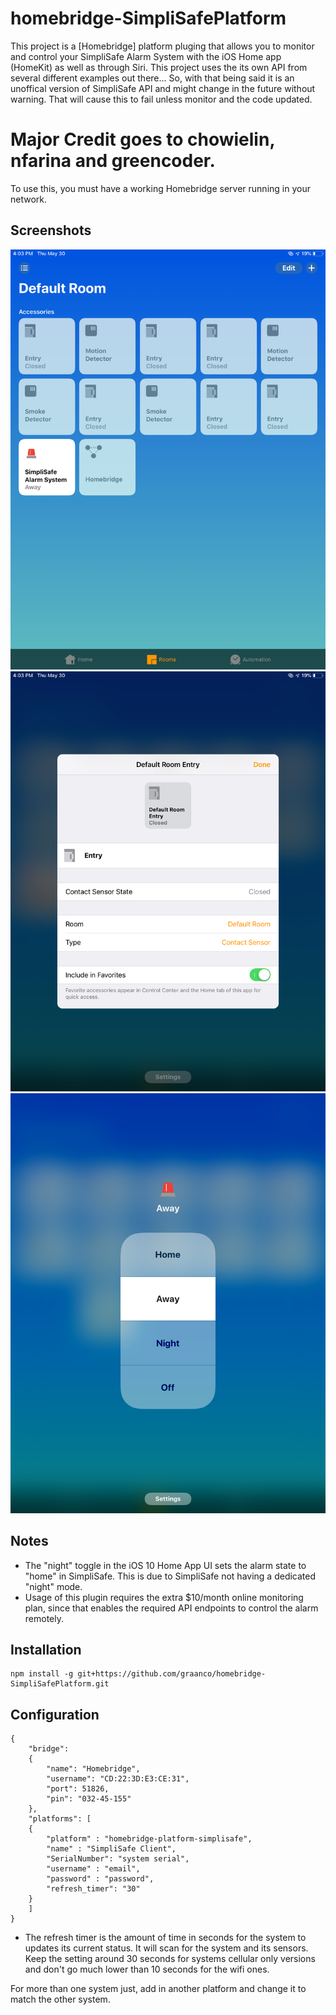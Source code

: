 # homebridge-SimpliSafePlatform

This project is a [Homebridge] platform pluging that allows you to monitor and control your SimpliSafe Alarm System with the iOS  Home app (HomeKit) as well as through Siri. This project uses the its own API from several different examples out there... So, with that being said it is an unoffical version of SimpliSafe API and might change in the future without warning. That will cause this to fail unless monitor and the code updated. 

# Major Credit goes to chowielin, nfarina and greencoder. 

To use this, you must have a working Homebridge server running in your network. 

## Screenshots
![View from the home app](/screenshots/0C99F13D-FD5D-406A-AE59-4EBD4BDE7FA8.png?raw=true "View from the Home app.")
![Controlling alarm system](/screenshots/452C5BBE-2D92-4F19-A72F-232E3BA4AB5E.png?raw=true "Controlling the alarm system.")
![System Sensors](/screenshots/E185B5D0-747D-4E25-B57A-7792E6E0295B.png?raw=true "Example of system sensors.")
## Notes
- The "night" toggle in the iOS 10 Home App UI sets the alarm state to "home" in SimpliSafe. This is due to SimpliSafe not having a dedicated "night" mode.
- Usage of this plugin requires the extra $10/month online monitoring plan, since that enables the required API endpoints to control the alarm remotely.

## Installation
    npm install -g git+https://github.com/graanco/homebridge-SimpliSafePlatform.git


## Configuration
	{
		"bridge":
		{
			"name": "Homebridge",
			"username": "CD:22:3D:E3:CE:31",
			"port": 51826,
			"pin": "032-45-155"
		},
		"platforms": [
		{
			"platform" : "homebridge-platform-simplisafe",
			"name" : "SimpliSafe Client",
			"SerialNumber": "system serial",
			"username" : "email",
			"password" : "password",
			"refresh_timer": "30" 
		}
		]
	}


- The refresh timer is the amount of time in seconds for the system to updates its current status. It will scan for the system and its sensors. Keep the setting around 30 seconds for systems cellular only versions and don't go much lower than 10 seconds for the wifi ones.

For more than one system just, add in another platform and change it to match the other system.
